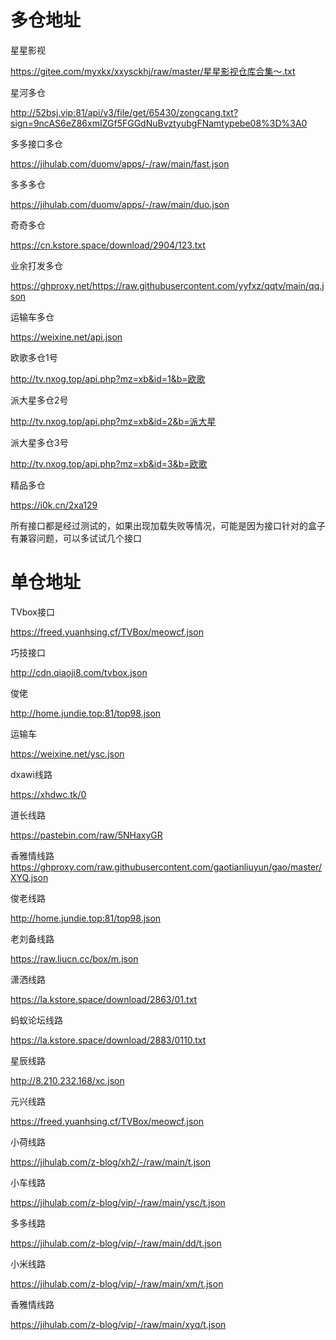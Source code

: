 # 多仓地址

星星影视

https://gitee.com/myxkx/xxysckhj/raw/master/星星影视仓库合集～.txt

星河多仓

http://52bsj.vip:81/api/v3/file/get/65430/zongcang.txt?sign=9ncAS6eZ86xmIZGf5FGGdNuBvztyubgFNamtypebe08%3D%3A0

多多接口多仓

https://jihulab.com/duomv/apps/-/raw/main/fast.json

多多多仓

https://jihulab.com/duomv/apps/-/raw/main/duo.json

奇奇多仓

https://cn.kstore.space/download/2904/123.txt

业余打发多仓

https://ghproxy.net/https://raw.githubusercontent.com/yyfxz/qqtv/main/qq.json

运输车多仓

https://weixine.net/api.json


欧歌多仓1号

http://tv.nxog.top/api.php?mz=xb&id=1&b=欧歌

派大星多仓2号

http://tv.nxog.top/api.php?mz=xb&id=2&b=派大星

派大星多仓3号

http://tv.nxog.top/api.php?mz=xb&id=3&b=欧歌

精品多仓

https://i0k.cn/2xa129

所有接口都是经过测试的，如果出现加载失败等情况，可能是因为接口针对的盒子有兼容问题，可以多试试几个接口







# 单仓地址

TVbox接口

https://freed.yuanhsing.cf/TVBox/meowcf.json

巧技接口

http://cdn.qiaoji8.com/tvbox.json

俊佬

http://home.jundie.top:81/top98.json

运输车

https://weixine.net/ysc.json

dxawi线路

https://xhdwc.tk/0

道长线路

https://pastebin.com/raw/5NHaxyGR

香雅情线路
https://ghproxy.com/raw.githubusercontent.com/gaotianliuyun/gao/master/XYQ.json

俊老线路

http://home.jundie.top:81/top98.json

老刘备线路

https://raw.liucn.cc/box/m.json

潇洒线路

https://la.kstore.space/download/2863/01.txt

蚂蚁论坛线路

https://la.kstore.space/download/2883/0110.txt

星辰线路

http://8.210.232.168/xc.json

元兴线路

https://freed.yuanhsing.cf/TVBox/meowcf.json

小荷线路

https://jihulab.com/z-blog/xh2/-/raw/main/t.json

小车线路

https://jihulab.com/z-blog/vip/-/raw/main/ysc/t.json

多多线路

https://jihulab.com/z-blog/vip/-/raw/main/dd/t.json

小米线路

https://jihulab.com/z-blog/vip/-/raw/main/xm/t.json

香雅情线路

https://jihulab.com/z-blog/vip/-/raw/main/xyq/t.json